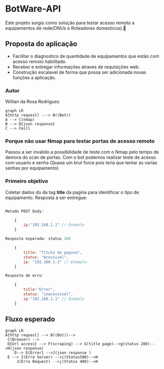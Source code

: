 # BotWare-API

Este projeto surgiu como solução para testar acesso remoto a equipamentos de rede(ONUs e Roteadores domesticos).👾

## Proposta do aplicação

* Facilitar o diagnostico de quantidade de equipamentos que estão com acesso remoto habilitado.
* Receber e entregar informações atraves de requisições web.
* Construção escalavel de forma que possa ser adicionada novas funções a aplicação.

### Autor

Willian da Rosa Rodrigues

```mermaid
graph LR
A[http request] ---> B((Bot))
A --> C(nmap)
B --> D{json response}
C --> Faill
```

### Porque não usar Nmap para testar portas de acesso remoto

Passou a ser invalido a possibilidade de teste com o Nmap pelo tempo de demora do scan de portas. Com o bot podemos realizar teste de acesso com usuario e senha (Quase um brut force pois teria que tentar as varias senhas por equipamento)

### Primeiro objetivo

Coletar dados do da tag **title** da pagina para identificar o tipo de equipamento. Resposta a ser entregue:

```javascript

Metodo POST body:

    {
        ip:"192.168.1.1" // Exemplo
    }

Resposta esperada: status 200

    {
        title: "Titulo da pagina",
        status: "Acessivel",
        ip: "192.168.1.1" // Exemplo
    }

Resposta de erro:

    {
        title:"Error",
        status: "inacessível",
        ip:"192.168.1.1" // Exemplo
    }

```

## Fluxo esperado

```mermaid
graph LR
A[http request] --> B((Bot))-->
 C(Browser) --> 
 D{Url access} --> F(scraping) --> G(title page)-->g(status 200)-->H(json response)
    D--> E{Error} -->J(json response )
 E --> I(Erro Server) -->i(Status500)-->H
     J(Erro Request) -->j(Status 400)-->H

```
